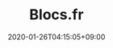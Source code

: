 ---
title: Blocs.fr
description: Jonathan Serra Software Eng. 13+ années | CTO - Solutions digitales et infrastructures logicielles scallables pour startups ambitieuses et en forte croissante. Les sujets sont le développement d'applications serveurs, frontend, backend et devops. Spécialisé en développement blockchain sur Bitcoin avant tout et parfois Ethereum et autres.
date: 2020-01-26T04:15:05+09:00
image: images/blocs_banner.png
draft: false
landing:
  logo:
    logoType: long
    logoText: Blocs.fr
  title:
    - Blocs.fr
  text:
    - Software Eng. 13+ années | CTO
  buttons:
    - link: blog
      text: Blog
      color: primary
footer:
  sections:
    - title: General
      links:
        - title: Blog
          link: blog
    - title: Réseaux
      links:
        - title: Github
          link: https://github.com/Chaine-de-Blocs
        - title: Twitch
          link: https://www.twitch.tv/codequietw
        - title: YouTube
          link: https://www.youtube.com/c/Cha%C3%AEnedeBlocs
        - title: Twitter
          link: https://twitter.com/_blocs
    - title: Articles
      links:
        - title: Mastering the Lightning Network
          link: tags/mastering-the-lightning-network
        - title: Devenir Dev. Blockchain
          link: blog/le-developpement-blockchain-par-ou-commencer
  contents: 
    align: left
    applySinglePageCss: false
    markdown: © _Blocs.fr_ 2024
---